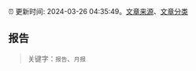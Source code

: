 :alarm_clock: 更新时间: 2024-03-26 04:35:49。[文章来源](/README.md)、[文章分类](/TAGS.md)

## 报告


> 关键字：`报告`、`月报`



